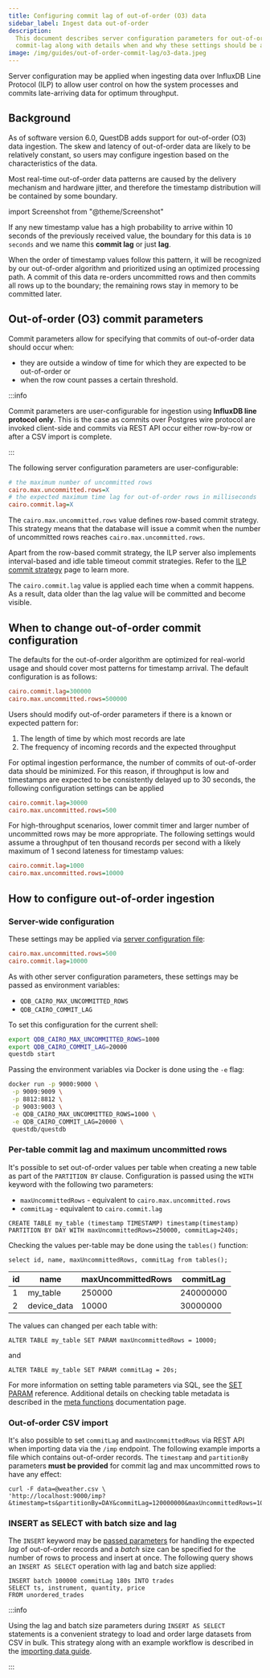 ```yaml
---
title: Configuring commit lag of out-of-order (O3) data
sidebar_label: Ingest data out-of-order
description:
  This document describes server configuration parameters for out-of-order
  commit-lag along with details when and why these settings should be applied
image: /img/guides/out-of-order-commit-lag/o3-data.jpeg
---
```


Server configuration may be applied when ingesting data over InfluxDB Line
Protocol (ILP) to allow user control on how the system processes and commits
late-arriving data for optimum throughput.

## Background

As of software version 6.0, QuestDB adds support for out-of-order (O3) data
ingestion. The skew and latency of out-of-order data are likely to be relatively
constant, so users may configure ingestion based on the characteristics of the
data.

Most real-time out-of-order data patterns are caused by the delivery mechanism
and hardware jitter, and therefore the timestamp distribution will be contained
by some boundary.

import Screenshot from "@theme/Screenshot"

<Screenshot
  alt="A diagram showing how data may arrive with random timings from clients due to network jitter or latency"
  height={334}
  src="/img/guides/out-of-order-commit-lag/o3-data.jpeg"
  title="Records with various network-induced delays"
  width={650}
/>

If any new timestamp value has a high probability to arrive within 10 seconds of
the previously received value, the boundary for this data is `10 seconds` and we
name this **commit lag** or just **lag**.

When the order of timestamp values follow this pattern, it will be recognized by
our out-of-order algorithm and prioritized using an optimized processing path. A
commit of this data re-orders uncommitted rows and then commits all rows up to
the boundary; the remaining rows stay in memory to be committed later.

## Out-of-order (O3) commit parameters

Commit parameters allow for specifying that commits of out-of-order data should
occur when:

- they are outside a window of time for which they are expected to be
  out-of-order or
- when the row count passes a certain threshold.

:::info

Commit parameters are user-configurable for ingestion using **InfluxDB line
protocol only**. This is the case as commits over Postgres wire protocol are
invoked client-side and commits via REST API occur either row-by-row or after a
CSV import is complete.

:::

The following server configuration parameters are user-configurable:

```ini
# the maximum number of uncommitted rows
cairo.max.uncommitted.rows=X
# the expected maximum time lag for out-of-order rows in milliseconds
cairo.commit.lag=X
```

The `cairo.max.uncommitted.rows` value defines row-based commit strategy. This
strategy means that the database will issue a commit when the number of
uncommitted rows reaches `cairo.max.uncommitted.rows`.

Apart from the row-based commit strategy, the ILP server also implements
interval-based and idle table timeout commit strategies. Refer to the
[ILP commit strategy](/docs/reference/api/ilp/tcp-receiver#commit-strategy) page
to learn more.

The `cairo.commit.lag` value is applied each time when a commit happens. As a
result, data older than the lag value will be committed and become visible.

## When to change out-of-order commit configuration

The defaults for the out-of-order algorithm are optimized for real-world usage
and should cover most patterns for timestamp arrival. The default configuration
is as follows:

```ini title="Defaults"
cairo.commit.lag=300000
cairo.max.uncommitted.rows=500000
```

Users should modify out-of-order parameters if there is a known or expected
pattern for:

1. The length of time by which most records are late
2. The frequency of incoming records and the expected throughput

For optimal ingestion performance, the number of commits of out-of-order data
should be minimized. For this reason, if throughput is low and timestamps are
expected to be consistently delayed up to 30 seconds, the following
configuration settings can be applied

```ini title="server.conf"
cairo.commit.lag=30000
cairo.max.uncommitted.rows=500
```

For high-throughput scenarios, lower commit timer and larger number of
uncommitted rows may be more appropriate. The following settings would assume a
throughput of ten thousand records per second with a likely maximum of 1 second
lateness for timestamp values:

```ini title="server.conf"
cairo.commit.lag=1000
cairo.max.uncommitted.rows=10000
```

## How to configure out-of-order ingestion

### Server-wide configuration

These settings may be applied via
[server configuration file](/docs/reference/configuration/):

```ini title="server.conf"
cairo.max.uncommitted.rows=500
cairo.commit.lag=10000
```

As with other server configuration parameters, these settings may be passed as
environment variables:

- `QDB_CAIRO_MAX_UNCOMMITTED_ROWS`
- `QDB_CAIRO_COMMIT_LAG`

To set this configuration for the current shell:

```bash title="Setting environment variables"
export QDB_CAIRO_MAX_UNCOMMITTED_ROWS=1000
export QDB_CAIRO_COMMIT_LAG=20000
questdb start
```

Passing the environment variables via Docker is done using the `-e` flag:

```bash
docker run -p 9000:9000 \
 -p 9009:9009 \
 -p 8812:8812 \
 -p 9003:9003 \
 -e QDB_CAIRO_MAX_UNCOMMITTED_ROWS=1000 \
 -e QDB_CAIRO_COMMIT_LAG=20000 \
 questdb/questdb
```

### Per-table commit lag and maximum uncommitted rows

It's possible to set out-of-order values per table when creating a new table as
part of the `PARTITION BY` clause. Configuration is passed using the `WITH`
keyword with the following two parameters:

- `maxUncommittedRows` - equivalent to `cairo.max.uncommitted.rows`
- `commitLag` - equivalent to `cairo.commit.lag`

```questdb-sql title="Setting out-of-order table parameters via SQL"
CREATE TABLE my_table (timestamp TIMESTAMP) timestamp(timestamp)
PARTITION BY DAY WITH maxUncommittedRows=250000, commitLag=240s;
```

Checking the values per-table may be done using the `tables()` function:

```questdb-sql title="List all tables"
select id, name, maxUncommittedRows, commitLag from tables();
```

| id  | name        | maxUncommittedRows | commitLag |
| --- | ----------- | ------------------ | --------- |
| 1   | my_table    | 250000             | 240000000 |
| 2   | device_data | 10000              | 30000000  |

The values can changed per each table with:

```questdb-sql title="Altering maximum number of out-of-order rows via SQL"
ALTER TABLE my_table SET PARAM maxUncommittedRows = 10000;
```

and

```questdb-sql title="Altering out-of-order commit lag via SQL"
ALTER TABLE my_table SET PARAM commitLag = 20s;
```

For more information on setting table parameters via SQL, see the
[SET PARAM](/docs/reference/sql/alter-table-set-param/) reference. Additional
details on checking table metadata is described in the
[meta functions](/docs/reference/function/meta/) documentation page.

### Out-of-order CSV import

It's also possible to set `commitLag` and `maxUncommittedRows` via REST API when
importing data via the `/imp` endpoint. The following example imports a file
which contains out-of-order records. The `timestamp` and `partitionBy`
parameters **must be provided** for commit lag and max uncommitted rows to have
any effect:

```shell
curl -F data=@weather.csv \
'http://localhost:9000/imp?&timestamp=ts&partitionBy=DAY&commitLag=120000000&maxUncommittedRows=10000'
```

### INSERT as SELECT with batch size and lag

The `INSERT` keyword may be
[passed parameters](/docs/reference/sql/insert/#parameters) for handling the
expected _lag_ of out-of-order records and a _batch_ size can be specified for
the number of rows to process and insert at once. The following query shows an
`INSERT AS SELECT` operation with lag and batch size applied:

```questdb-sql
INSERT batch 100000 commitLag 180s INTO trades
SELECT ts, instrument, quantity, price
FROM unordered_trades
```

:::info

Using the lag and batch size parameters during `INSERT AS SELECT` statements is
a convenient strategy to load and order large datasets from CSV in bulk. This
strategy along with an example workflow is described in the
[importing data guide](/docs/how-do-i/ingest-data-out-of-order).

:::

